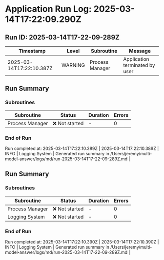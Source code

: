 # Application Run Log: 2025-03-14T17:22:09.290Z

## Run ID: 2025-03-14T17-22-09-289Z

| Timestamp | Level | Subroutine | Message |
| --- | --- | --- | --- |
| 2025-03-14T17:22:10.387Z | WARNING | Process Manager | Application terminated by user |

## Run Summary

### Subroutines

| Subroutine | Status | Duration | Errors |
| --- | --- | --- | --- |
| Process Manager | ❌ Not started | - | 0 |

### End of Run

Run completed at: 2025-03-14T17:22:10.389Z
| 2025-03-14T17:22:10.389Z | INFO | Logging System | Generated run summary in /Users/jeremy/multi-model-answer/logs/md/run-2025-03-14T17-22-09-289Z.md |

## Run Summary

### Subroutines

| Subroutine | Status | Duration | Errors |
| --- | --- | --- | --- |
| Process Manager | ❌ Not started | - | 0 |
| Logging System | ❌ Not started | - | 0 |

### End of Run

Run completed at: 2025-03-14T17:22:10.390Z
| 2025-03-14T17:22:10.390Z | INFO | Logging System | Generated run summary in /Users/jeremy/multi-model-answer/logs/md/run-2025-03-14T17-22-09-289Z.md |
